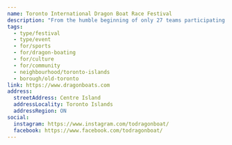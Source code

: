 ```yaml
---
name: Toronto International Dragon Boat Race Festival
description: "From the humble beginning of only 27 teams participating in the first festival back in 1989, the Toronto International Dragon Boat Race Festival has evolved into one of North America's premier dragon boat events. Organized by the Toronto Chinese Business Association in collaboration with GWN Dragon Boat, the Festival promotes the tradition and sport of dragon boating, enhances awareness of Asian and Chinese-Canadian cultures, and strengthens cross-cultural understanding."
tags:
  - type/festival
  - type/event
  - for/sports
  - for/dragon-boating
  - for/culture
  - for/community
  - neighbourhood/toronto-islands
  - borough/old-toronto
link: https://www.dragonboats.com
address:
  streetAddress: Centre Island
  addressLocality: Toronto Islands
  addressRegion: ON
social:
  instagram: https://www.instagram.com/todragonboat/
  facebook: https://www.facebook.com/todragonboat/
---
```

